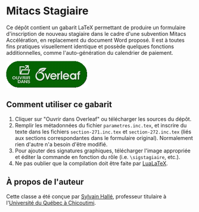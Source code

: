 Mitacs Stagiaire
==================

Ce dépôt contient un gabarit LaTeX permettant de produire un formulaire
d'inscription de nouveau stagiaire dans le cadre d'une
subvention Mitacs Accélération, en replacement du document Word proposé. Il est
à toutes fins pratiques visuellement identique et possède quelques fonctions
additionnelles, comme l'auto-génération du calendrier de paiement.

<p><a href="https://www.overleaf.com/docs?snip_uri=https://github.com/sylvainhalle/mitacs-stagiaire/archive/refs/heads/main.zip"><img src="ouvrir-overleaf-16.png?raw=true" alt="Ouvrir dans Overleaf"/></a></p>

Comment utiliser ce gabarit
--------------------------

1. Cliquer sur "Ouvrir dans Overleaf" ou télécharger les sources du dépôt.
2. Remplir les métadonnées du fichier `parametres.inc.tex`, et inscrire du
   texte dans les fichiers `section-271.inc.tex` et `section-272.inc.tex`
   (liés aux sections correspondantes dans le formulaire original).
   Normalement rien d'autre n'a besoin d'être modifié.
3. Pour ajouter des signatures graphiques, télécharger l'image appropriée
   et éditer la commande en fonction du rôle (i.e. `\sigstagiaire`, etc.).
4. Ne pas oublier que la compilation doit
   être faite par [LuaLaTeX](https://www.luatex.org/).

À propos de l'auteur
-------------------

Cette classe a été conçue par [Sylvain Hallé](https://leduotang.ca/sylvain),
professeur titulaire à l'[Université du Québec à Chicoutimi](https://uqac.ca).
